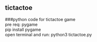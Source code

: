## tictactoe
###python code for tictactoe game  
pre req: pygame  
pip install pygame  
open terminal and run: python3 tictactoe.py
